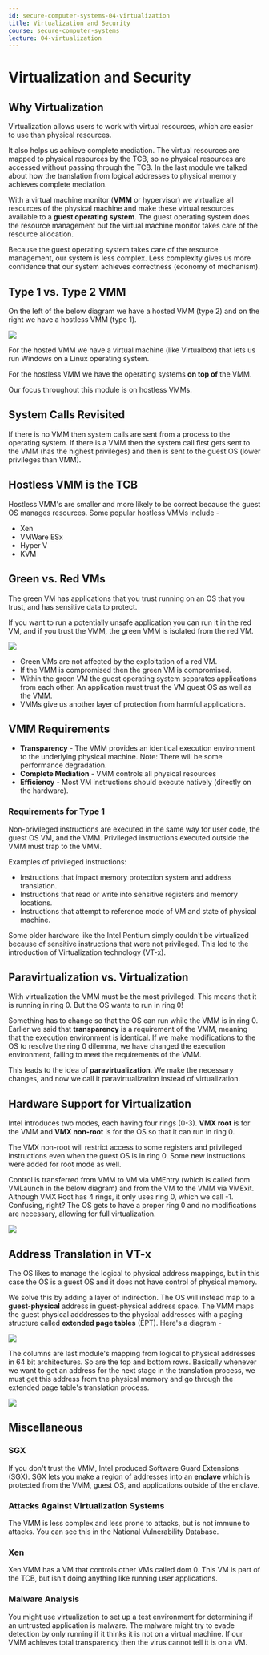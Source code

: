 ```yaml
---
id: secure-computer-systems-04-virtualization
title: Virtualization and Security
course: secure-computer-systems
lecture: 04-virtualization
---
```


# Virtualization and Security

## Why Virtualization

Virtualization allows users to work with virtual resources, which are easier to use than physical resources.

It also helps us achieve complete mediation. The virtual resources are mapped to physical resources by the TCB, so no physical resources are accessed without passing through the TCB. In the last module we talked about how the translation from logical addresses to physical memory achieves complete mediation.

With a virtual machine monitor \(**VMM** or hypervisor\) we virtualize all resources of the physical machine and make these virtual resources available to a **guest operating system**. The guest operating system does the resource management but the virtual machine monitor takes care of the resource allocation.

Because the guest operating system takes care of the resource management, our system is less complex. Less complexity gives us more confidence that our system achieves correctness \(economy of mechanism\).

## Type 1 vs. Type 2 VMM

On the left of the below diagram we have a hosted VMM \(type 2\) and on the right we have a hostless VMM \(type 1\).

![](https://assets.omscs.io/secure-computer-systems/images/module4/module4/hostedvshostless.png)

For the hosted VMM we have a virtual machine \(like Virtualbox\) that lets us run Windows on a Linux operating system.

For the hostless VMM we have the operating systems **on top of** the VMM.

Our focus throughout this module is on hostless VMMs.

## System Calls Revisited

If there is no VMM then system calls are sent from a process to the operating system. If there is a VMM then the system call first gets sent to the VMM \(has the highest privileges\) and then is sent to the guest OS \(lower privileges than VMM\).

## Hostless VMM is the TCB

Hostless VMM's are smaller and more likely to be correct because the guest OS manages resources. Some popular hostless VMMs include -

* Xen
* VMWare ESx
* Hyper V
* KVM

## Green vs. Red VMs

The green VM has applications that you trust running on an OS that you trust, and has sensitive data to protect.

If you want to run a potentially unsafe application you can run it in the red VM, and if you trust the VMM, the green VMM is isolated from the red VM.

![](https://assets.omscs.io/secure-computer-systems/images/module4/module4/greenvsred.png)

* Green VMs are not affected by the exploitation of a red VM.
* If the VMM is compromised then the green VM is compromised.
* Within the green VM the guest operating system separates applications from each other. An application must trust the VM guest OS as well as the VMM.
* VMMs give us another layer of protection from harmful applications.

## VMM Requirements

* **Transparency** - The VMM provides an identical execution environment to the underlying physical machine. Note: There will be some performance degradation.
* **Complete Mediation** - VMM controls all physical resources
* **Efficiency** - Most VM instructions should execute natively \(directly on the hardware\).

### Requirements for Type 1

Non-privileged instructions are executed in the same way for user code, the guest OS VM, and the VMM. Privileged instructions executed outside the VMM must trap to the VMM.

Examples of privileged instructions:

* Instructions that impact memory protection system and address translation.
* Instructions that read or write into sensitive registers and memory locations.
* Instructions that attempt to reference mode of VM and state of physical machine.

Some older hardware like the Intel Pentium simply couldn't be virtualized because of sensitive instructions that were not privileged. This led to the introduction of Virtualization technology \(VT-x\).

## Paravirtualization vs. Virtualization

With virtualization the VMM must be the most privileged. This means that it is running in ring 0. But the OS wants to run in ring 0!

Something has to change so that the OS can run while the VMM is in ring 0. Earlier we said that **transparency** is a requirement of the VMM, meaning that the execution environment is identical. If we make modifications to the OS to resolve the ring 0 dilemma, we have changed the execution environment, failing to meet the requirements of the VMM.

This leads to the idea of **paravirtualization**. We make the necessary changes, and now we call it paravirtualization instead of virtualization.

## Hardware Support for Virtualization

Intel introduces two modes, each having four rings \(0-3\). **VMX root** is for the VMM and **VMX non-root** is for the OS so that it can run in ring 0.

The VMX non-root will restrict access to some registers and privileged instructions even when the guest OS is in ring 0. Some new instructions were added for root mode as well.

Control is transferred from VMM to VM via VMEntry \(which is called from VMLaunch in the below diagram\) and from the VM to the VMM via VMExit. Although VMX Root has 4 rings, it only uses ring 0, which we call -1. Confusing, right? The OS gets to have a proper ring 0 and no modifications are necessary, allowing for full virtualization.

![](https://assets.omscs.io/secure-computer-systems/images/module4/module4/privilege-rings.png)

## Address Translation in VT-x

The OS likes to manage the logical to physical address mappings, but in this case the OS is a guest OS and it does not have control of physical memory.

We solve this by adding a layer of indirection. The OS will instead map to a **guest-physical** address in guest-physical address space. The VMM maps the guest physical adddresses to the physical addresses with a paging structure called **extended page tables** \(EPT\). Here's a diagram -

![](https://assets.omscs.io/secure-computer-systems/images/module4/module4/guest-physical.png)

The columns are last module's mapping from logical to physical addresses in 64 bit architectures. So are the top and bottom rows. Basically whenever we want to get an address for the next stage in the translation process, we must get this address from the physical memory and go through the extended page table's translation process.

![](https://assets.omscs.io/secure-computer-systems/images/module4/module4/ept.png)

## Miscellaneous

### SGX

If you don't trust the VMM, Intel produced Software Guard Extensions \(SGX\). SGX lets you make a region of addresses into an **enclave** which is protected from the VMM, guest OS, and applications outside of the enclave.

### Attacks Against Virtualization Systems

The VMM is less complex and less prone to attacks, but is not immune to attacks. You can see this in the National Vulnerability Database.

### Xen

Xen VMM has a VM that controls other VMs called dom 0. This VM is part of the TCB, but isn't doing anything like running user applications.

### Malware Analysis

You might use virtualization to set up a test environment for determining if an untrusted application is malware. The malware might try to evade detection by only running if it thinks it is not on a virtual machine. If our VMM achieves total transparency then the virus cannot tell it is on a VM.
